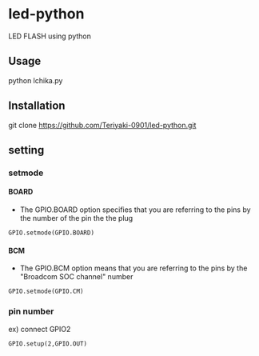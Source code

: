 # led-python
LED FLASH using python

## Usage
python lchika.py

## Installation
git clone https://github.com/Teriyaki-0901/led-python.git

## setting

### setmode
#### BOARD
- The GPIO.BOARD option specifies that you are referring to the pins by the number of the pin the the plug

```
GPIO.setmode(GPIO.BOARD)
```

#### BCM
- The GPIO.BCM option means that you are referring to the pins by the "Broadcom SOC channel" number

```
GPIO.setmode(GPIO.CM)
```

### pin number
ex) connect GPIO2

```
GPIO.setup(2,GPIO.OUT)
```

